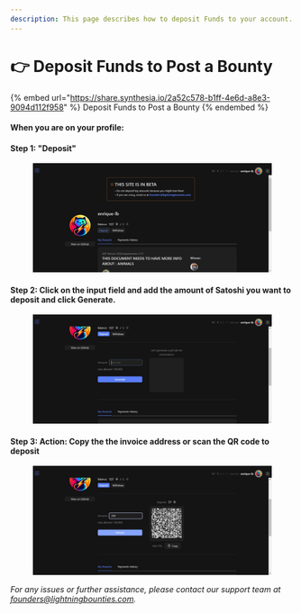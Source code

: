 ```yaml
---
description: This page describes how to deposit Funds to your account.
---
```


# 👉 Deposit Funds to Post a Bounty

{% embed url="https://share.synthesia.io/2a52c578-b1ff-4e6d-a8e3-9094d112f958" %}
Deposit Funds to Post a Bounty
{% endembed %}

#### When you are on your profile:&#x20;

#### Step 1:  "Deposit"

<figure><img src="../.gitbook/assets/image (1) (1) (1).png" alt=""><figcaption></figcaption></figure>

#### Step 2: Click on the input field and add the amount of Satoshi you want to deposit and click **Generate.**



<figure><img src="../.gitbook/assets/image (1) (1) (1) (1).png" alt=""><figcaption></figcaption></figure>

#### Step 3: **Action: Copy the the invoice address or scan the QR code to deposit**

<figure><img src="../.gitbook/assets/image (2) (1) (1).png" alt=""><figcaption></figcaption></figure>

_For any issues or further assistance, please contact our support team at founders@lightningbounties.com._
